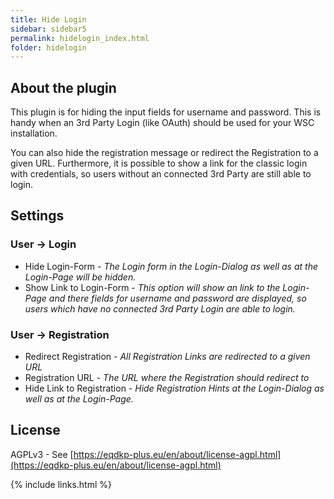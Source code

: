 ```yaml
---
title: Hide Login
sidebar: sidebar5
permalink: hidelogin_index.html
folder: hidelogin
---
```


## About the plugin
This plugin is for hiding the input fields for username and password. This is handy when an 3rd Party Login (like OAuth) should be used for your WSC installation.

You can also hide the registration message or redirect the Registration to a given URL. Furthermore, it is possible to show a link for the classic login with credentials, so users without an connected 3rd Party are still able to login.

## Settings

### User -> Login
* Hide Login-Form - *The Login form in the Login-Dialog as well as at the Login-Page will be hidden.*
* Show Link to Login-Form - *This option will show an link to the Login-Page and there fields for username and password are displayed, so users which have no connected 3rd Party Login are able to login.*


### User -> Registration
* Redirect Registration - *All Registration Links are redirected to a given URL*
* Registration URL - *The URL where the Registration should redirect to*
* Hide Link to Registration - *Hide Registration Hints at the Login-Dialog as well as at the Login-Page.*

## License
AGPLv3 - See [https://eqdkp-plus.eu/en/about/license-agpl.html](https://eqdkp-plus.eu/en/about/license-agpl.html)

{% include links.html %}
